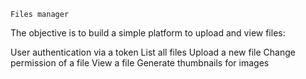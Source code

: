 	Files manager
The objective is to build a simple platform to upload and view files:

User authentication via a token
List all files
Upload a new file
Change permission of a file
View a file
Generate thumbnails for images
